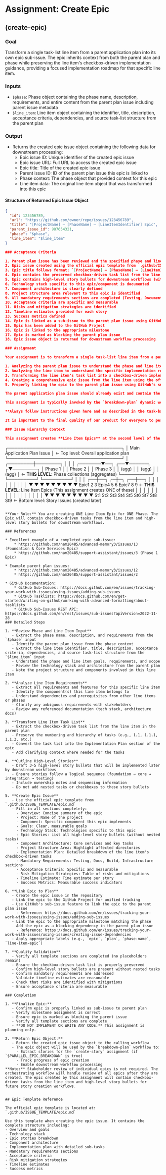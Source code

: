 # Assignment: Create Epic

## (create-epic)

### Goal

Transform a single task-list line item from a parent application plan into its own epic sub-issue. The epic inherits context from both the parent plan and phase while preserving the line item's checkbox-driven implementation guidance, providing a focused implementation roadmap for that specific line item.

### Inputs
- `$phase`: Phase object containing the phase name, description, requirements, and entire content from the parent plan issue including parent issue metadata
- `$line_item`: Line item object containing the identifier, title, description, acceptance criteria, dependencies, and source task-list structure from the parent plan

### Output
- Returns the created epic issue object containing the following data for downstream processing:
  - Epic issue ID: Unique identifier of the created epic issue
  - Epic issue URL: Full URL to access the created epic issue
  - Epic title: Title of the created epic issue
  - Parent issue ID: ID of the parent plan issue this epic is linked to
  - Phase context: The phase object that provided context for this epic
  - Line item data: The original line item object that was transformed into this epic

#### Structure of Returned Epic Issue Object
```json
{
  "id": 123456789,
  "url": "https://github.com/owner/repo/issues/123456789",
  "title": "[ProjectName] – [PhaseName] – [LineItemIdentifier] Epic",
  "parent_issue_id": 987654321,
  "phase": "$phase",
  "line_item": "$line_item"
}

### Acceptance Criteria

1. Parent plan issue has been reviewed and the specified phase and line item understood
2. Epic issue created using the official epic template from `.github/ISSUE_TEMPLATE/epic.md`
3. Epic title follows format: `[ProjectName] – [PhaseName] – [LineItemIdentifier] Epic`
4. Epic contains the preserved checkbox-driven task list from the line item
5. Epic contains high-level story bullets for downstream workflows (without nested tasks)
6. Technology stack specific to this epic/component is documented
7. Component architecture is clearly defined
8. Project structure area relevant to this epic is identified
9. All mandatory requirements sections are completed (Testing, Documentation, Build & Distribution, Infrastructure)
10. Acceptance criteria are specific and measurable
11. Risks and mitigation strategies are identified
12. Timeline estimates provided for each story
13. Success metrics defined
14. Epic is linked as a sub-issue to the parent plan issue using GitHub's sub-issue feature
15. Epic has been added to the GitHub Project
16. Epic is linked to the appropriate milestone
17. Epic is marked as blocking the parent plan issue
18. Epic issue object is returned for downstream workflow processing

### Assignment

Your assignment is to transform a single task-list line item from a parent application plan into its own epic sub-issue. This involves:

1. Analyzing the parent plan issue to understand the phase and line item requirements
2. Analyzing the line item to understand the specific implementation requirements and task hierarchy
3. Transforming the line item's task list into a checkbox-driven implementation plan within the epic
4. Creating a comprehensive epic issue from the line item using the official template
5. Properly linking the epic to the parent plan issue using GitHub's sub-issue feature

The parent application plan issue should already exist and contain the high-level phases with task-list line items. You will be creating ONE epic for ONE specific line item of ONE specific phase as provided in the $line_item input parameter.

This assignment is typically invoked by the `breakdown-plan` dynamic workflow, which orchestrates the creation of multiple line-item epics from a plan issue.

**Always follow instructions given here and as described in the task-based workflow process.**

It is important to the final quality of our product for everyone to perform their assignment exactly as specified.

### Issue Hierarchy Context

This assignment creates **Line Item Epics** at the second level of the issue hierarchy:

```
┌─────────────────────────────────────┐
│     Main Application Plan Issue     │  ← Top level: Overall application plan
└─────────────────────────────────────┘
                 │
        ┌────────┼────────┐
        │        │        │
┌───────▼──┐ ┌──▼──────┐ ┌▼────────┐
│ Phase 1  │ │ Phase 2 │ │ Phase 3 │
│  (agg)   │ │  (agg)  │ │  (agg)  │  ← **THIS LEVEL**: Phase collections (aggregates)
└──────────┘ └─────────┘ └─────────┘
     │            │           │
 ┌──┼──┐      ┌─┼─┐      ┌──┼──┐
  │  │  │      │ │ │      │  │  │
  ▼  ▼ ▼      ▼ ▼ ▼      ▼ ▼ ▼
Epic1 2 3    Epic4 5 6 Epic7 8 9   ← **THIS LEVEL**: Line Item Epics (This assignment creates ONE of these)
  │  │      │   │      │ │ │
  │  │ │      │   │ │      │ │ │
 ▼ ▼ ▼      ▼   ▼ ▼      ▼ ▼ ▼
St1 St2 St3  St4  St5 St6  St7 St8 St9  ← Bottom level: Story Issues (created later)
```

**Your Role:** You are creating ONE Line Item Epic for ONE Phase. The Epic will contain checkbox-driven tasks from the line item and high-level story bullets for downstream workflows.

### References

* Excellent example of a completed epic sub-issue:
    * https://github.com/nam20485/advanced-memory3/issues/13 (Foundation & Core Services Epic)
    * https://github.com/nam20485/support-assistant/issues/3 (Phase 1 Epic)

* Example parent plan issues:
    * https://github.com/nam20485/advanced-memory3/issues/12
    * https://github.com/nam20485/support-assistant/issues/2

* GitHub Documentation:
    * GitHub Sub-Issues: https://docs.github.com/en/issues/tracking-your-work-with-issues/using-issues/adding-sub-issues
    * GitHub Tasklists: https://docs.github.com/en/get-started/writing-on-github/working-with-advanced-formatting/about-tasklists
    * GitHub Sub-Issues REST API: https://docs.github.com/en/rest/issues/sub-issues?apiVersion=2022-11-28
### Detailed Steps

1. **Review Phase and Line Item Input**
   - Extract the phase name, description, and requirements from the `$phase` input
   - Identify the parent plan issue from the phase context
   - Extract the line item identifier, title, description, acceptance criteria, dependencies, and source task-list structure from the `$line_item` input
   - Understand the phase and line item goals, requirements, and scope
   - Review the technology stack and architecture from the parent plan
   - Note the project structure and components involved in this line item

2. **Analyze Line Item Requirements**
   - Extract all requirements and features for this specific line item
   - Identify the component(s) this line item belongs to
   - Understand dependencies and prerequisites from other line items or phases
   - Clarify any ambiguous requirements with stakeholders
   - Review any referenced documentation (tech stack, architecture docs)

3. **Transform Line Item Task List**
   - Extract the checkbox-driven task list from the line item in the parent plan
   - Preserve the numbering and hierarchy of tasks (e.g., 1.1, 1.1.1, 1.1.2, etc.)
   - Convert the task list into the Implementation Plan section of the epic
   - Add clarifying context where needed for the tasks

4. **Outline High-Level Stories**
   - Draft 3-5 high-level story bullets that will be implemented later by downstream workflows
   - Ensure stories follow a logical sequence (foundation → core → integration → testing)
   - Include ownership notes and sequencing information
   - Do not add nested tasks or checkboxes to these story bullets

5. **Create Epic Issue**
   - Use the official epic template from `.github/ISSUE_TEMPLATE/epic.md`
   - Fill in all sections completely:
     - Overview: Concise summary of the epic
     - Project: Name of the project
     - Component: Specific component this epic implements
     - Goals: Clear, measurable goals
     - Technology Stack: Technologies specific to this epic
     - Epic Stories: List all high-level story bullets (without nested tasks)
     - Component Architecture: Core services and key tasks
     - Project Structure Area: Highlight affected directories
     - Implementation Plan: Detailed breakdown of the line item's checkbox-driven tasks
     - Mandatory Requirements: Testing, Docs, Build, Infrastructure sections
     - Acceptance Criteria: Specific and measurable
     - Risk Mitigation Strategies: Table of risks and mitigations
     - Timeline Estimate: Time estimate per story
     - Success Metrics: Measurable success indicators

6. **Link Epic to Plan**
   - Create the epic issue in the repository
   - Link the epic to the GitHub Project for unified tracking
   - Use GitHub's sub-issue feature to link the epic to the parent plan issue
     - Reference: https://docs.github.com/en/issues/tracking-your-work-with-issues/using-issues/adding-sub-issues
   - Link the epic to the appropriate milestone matching the phase
   - Add the epic as a blocking dependency in the parent plan issue
     - Reference: https://docs.github.com/en/issues/tracking-your-work-with-issues/using-issues/creating-issue-dependencies
   - Apply appropriate labels (e.g., `epic`, `plan`, `phase-name`, `line-item-epic`)

7. **Quality Validation**
   - Verify all template sections are completed (no placeholders remain)
   - Ensure the checkbox-driven task list is properly preserved
   - Confirm high-level story bullets are present without nested tasks
   - Confirm mandatory requirements are addressed
   - Validate timeline estimates are reasonable
   - Check that risks are identified with mitigations
   - Ensure acceptance criteria are measurable

### Completion

1. **Finalize Epic:**
   - Confirm epic is properly linked as sub-issue to parent plan
   - Verify milestone assignment is correct
   - Ensure epic is marked as blocking the parent issue
   - Verify all template sections are complete
   - **DO NOT IMPLEMENT OR WRITE ANY CODE.** This assignment is planning only.

2. **Return Epic Object:**
   - Return the created epic issue object to the calling workflow
   - The epic object will be used by the `breakdown-plan` workflow to:
     - Extract stories for the `create-story` assignment (if `$PARALLEL_EPIC_BREAKDOWN` is true)
     - Track progress of epic creation
     - Enable downstream workflow processing
**Note:** Stakeholder review of individual epics is not required. The orchestrating workflow will handle review of all epics after they are created. The epic created by this assignment will contain checkbox-driven tasks from the line item and high-level story bullets for future story creation workflows.


## Epic Template Reference

The official epic template is located at:
`.github/ISSUE_TEMPLATE/epic.md`

Use this template when creating the epic issue. It contains the complete structure including:
- Overview and goals
- Technology stack
- Epic stories breakdown
- Component architecture
- Implementation plan with detailed sub-tasks
- Mandatory requirements sections
- Acceptance criteria
- Risk mitigation strategies
- Timeline estimates
- Success metrics